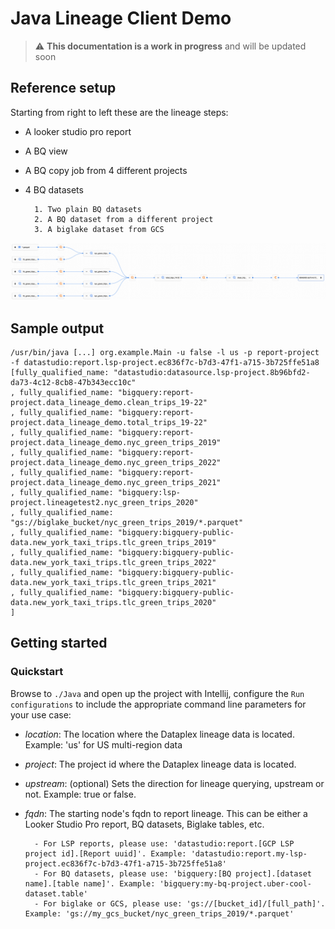 # Java Lineage Client Demo

> :warning: **This documentation is a work in progress** and will be updated soon

## Reference setup
Starting from right to left these are the lineage steps:
* A looker studio pro report
* A BQ view
* A BQ copy job from 4 different projects
* 4 BQ datasets
        
        1. Two plain BQ datasets
        2. A BQ dataset from a different project
        3. A biglake dataset from GCS
 
![Lineage demo setup](./docs/images/Lineage%20demo.png)

## Sample output
```
/usr/bin/java [...] org.example.Main -u false -l us -p report-project -f datastudio:report.lsp-project.ec836f7c-b7d3-47f1-a715-3b725ffe51a8
[fully_qualified_name: "datastudio:datasource.lsp-project.8b96bfd2-da73-4c12-8cb8-47b343ecc10c"
, fully_qualified_name: "bigquery:report-project.data_lineage_demo.clean_trips_19-22"
, fully_qualified_name: "bigquery:report-project.data_lineage_demo.total_trips_19-22"
, fully_qualified_name: "bigquery:report-project.data_lineage_demo.nyc_green_trips_2019"
, fully_qualified_name: "bigquery:report-project.data_lineage_demo.nyc_green_trips_2022"
, fully_qualified_name: "bigquery:report-project.data_lineage_demo.nyc_green_trips_2021"
, fully_qualified_name: "bigquery:lsp-project.lineagetest2.nyc_green_trips_2020"
, fully_qualified_name: "gs://biglake_bucket/nyc_green_trips_2019/*.parquet"
, fully_qualified_name: "bigquery:bigquery-public-data.new_york_taxi_trips.tlc_green_trips_2019"
, fully_qualified_name: "bigquery:bigquery-public-data.new_york_taxi_trips.tlc_green_trips_2022"
, fully_qualified_name: "bigquery:bigquery-public-data.new_york_taxi_trips.tlc_green_trips_2021"
, fully_qualified_name: "bigquery:bigquery-public-data.new_york_taxi_trips.tlc_green_trips_2020"
]
```

## Getting started
### Quickstart
Browse to `./Java` and open up the project with Intellij, configure the `Run configurations` to include the appropriate command line parameters for your use case:
- *location*: The location where the Dataplex lineage data is located. Example: 'us' for US multi-region data
- *project*: The project id where the Dataplex lineage data is located.
- *upstream*: (optional) Sets the direction for lineage querying, upstream or not. Example: true or false.
- *fqdn*: The starting node's fqdn to report lineage. This can be either a Looker Studio Pro report, BQ datasets, Biglake tables, etc.

        - For LSP reports, please use: 'datastudio:report.[GCP LSP project id].[Report uuid]'. Example: 'datastudio:report.my-lsp-project.ec836f7c-b7d3-47f1-a715-3b725ffe51a8'
        - For BQ datasets, please use: 'bigquery:[BQ project].[dataset name].[table name]'. Example: 'bigquery:my-bq-project.uber-cool-dataset.table'
        - For biglake or GCS, please use: 'gs://[bucket_id]/[full_path]'. Example: 'gs://my_gcs_bucket/nyc_green_trips_2019/*.parquet'